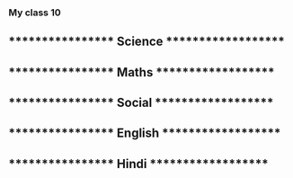 ### My class 10

## **************** Science ******************



## **************** Maths ******************



## **************** Social ******************




## **************** English ******************




## **************** Hindi ******************
